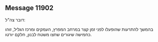 ## Message 11902

דובר צה"ל: 

בהמשך להתרעות שהופעלו לפני זמן קצר במרחב המפרץ, העמקים ומרכז הגליל, זוהו כחמישה שיגורים שחצו משטח לבנון, חלקם  יורטו.

